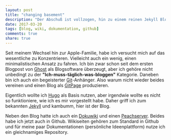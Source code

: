 ```yaml
---
layout: post
title: "changing basement"
description: "Der Abschuß ist vollzogen, hin zu einem reinen Jekyll Blog."
date: 2017-03-20
tags: [blog, wiki, dokumentation, github]
comments: true
share: true
---
```


Seit meinem Wechsel hin zur Apple-Familie, habe ich versucht mich auf das wesentliche zu Konzentrieren. 
Vielleicht auch ein wenig, einen minimalistischen Ansatz zu fahren. Ich bin zwar schon seit dem ersten Blogpost 
von [Ghost](https://ghost.org) als Blogsoftware überzeugt, aber ich gehöre nicht unbedingt zu der 
**"Ich-muss-täglich-was-bloggen"** Kategorie.
Daneben bin ich auch ein begeisterter [Git](https://de.wikipedia.org/wiki/Git)-Anhänger. Also warum nicht wieder 
beides vereinen und einen Blog als [GitPage](https://pages.github.com) produzieren.

Eigentlich wollte ich [Hugo](https://gohugo.io) als Basis nutzen, aber irgendwie wollte es nicht so funktioniere, wie ich
es mir vorgestellt habe. Daher griff ich zum bekannten [Jekyll](https://jykellrb.com) und kambumm, hier ist der Blog.

Neben den Blog hatte ich auch ein [Dokuwiki](https://dokuwiki.org) und einen [Peachserver](https://peachdocs.org).
Beides habe ich jetzt auch in Github. Wikiseiten gehören zum Standard in Github und für meine paar 
Dokumentationen (persönliche Ideenplattform) nutze ich ein gleichnamiges Repository.
